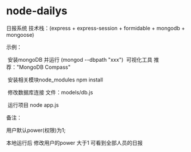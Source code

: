 # node-dailys
日报系统 技术栈：(express + express-session + formidable + mongodb + mongoose) 

示例：

  安装mongoDB 并运行 (mongod --dbpath "xxx")
  可视化工具 推荐："MongoDB Compass"
  
  安装相关模块node_modules
  npm install
  
  修改数据库连接
  文件：models/db.js
  
  运行项目
  node app.js
  
  备注：

  用户默认power(权限)为1;

  本地运行后 修改用户的power 大于1 可看到全部人员的日报
